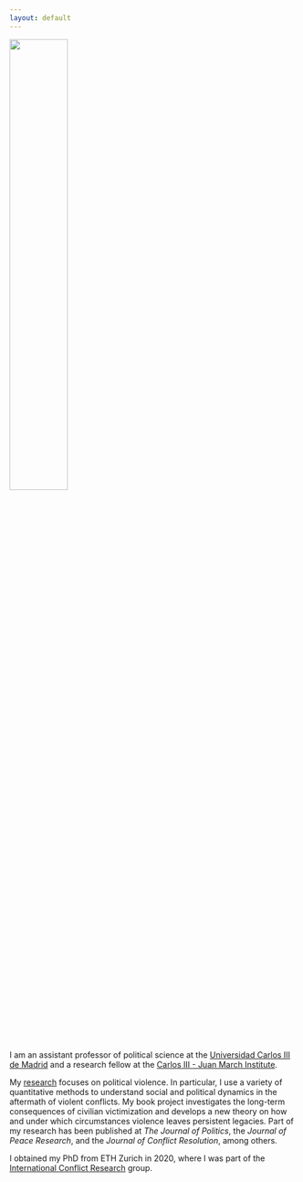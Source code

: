 ```yaml
---
layout: default
---
```


<img src="files/photo.JPG" style="width: 45%; height: 45%" >

I am an assistant professor of political science at the [Universidad Carlos III de Madrid](https://www.uc3m.es/social-sciences-department/home) and a research fellow at the [Carlos III - Juan March Institute](https://ic3jm.es/).

My [research](./research.html) focuses on political violence. In particular, I use a variety of quantitative methods to understand social and political dynamics in the aftermath of violent conflicts. My book project investigates the long-term consequences of civilian victimization and develops a new theory on how and under which circumstances violence leaves persistent legacies. Part of my research has been published at *The Journal of Politics*, the *Journal of Peace Research*, and the *Journal of Conflict Resolution*, among others.

I obtained my PhD from ETH Zurich in 2020, where I was part of the [International Conflict Research](https://icr.ethz.ch/) group.
